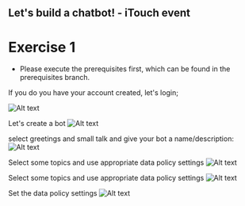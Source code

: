 ## Let's build a chatbot! - iTouch event ##

# Exercise 1 #

* Please execute the prerequisites first, which can be found in the prerequisites branch.

If you do you have your account created, let's login;


![Alt text](/../screenshots/Picture6.png?raw=true "")

Let's create a bot
![Alt text](/../screenshots/Picture7.png?raw=true "")

select greetings and small talk and give your bot a name/description:
![Alt text](/../screenshots/Picture8b.png?raw=true "")

Select some topics and use appropriate data policy settings 
![Alt text](/../screenshots/Picture9.png?raw=true "")

Select some topics and use appropriate data policy settings 
![Alt text](/../screenshots/Picture10.png?raw=true "")

Set the data policy settings
![Alt text](/../screenshots/Picture11.png?raw=true "")

